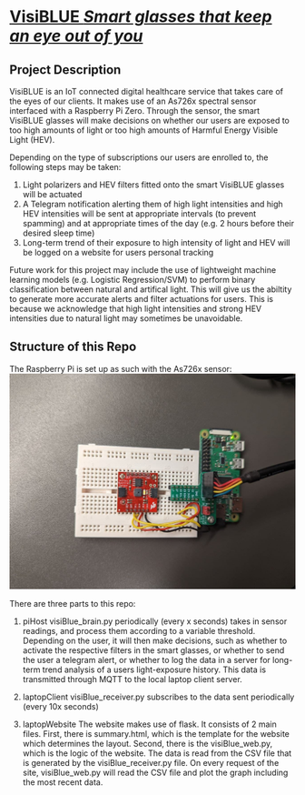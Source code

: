 # [VisiBLUE *Smart glasses that keep an eye out of you*](https://yeungken.wixsite.com/visiblue)

## Project Description
VisiBLUE is an IoT connected digital healthcare service that takes care of the eyes of our clients. It makes use of an As726x spectral sensor interfaced with a Raspberry Pi Zero. Through the sensor, the smart VisiBLUE glasses will make decisions on whether our users are exposed to too high amounts of light or too high amounts of Harmful Energy Visible Light (HEV). 


Depending on the type of subscriptions our users are enrolled to, the following steps may be taken: 
1. Light polarizers and HEV filters fitted onto the smart VisiBLUE glasses will be actuated
2. A Telegram notification alerting them of high light intensities and high HEV intensities will be sent at appropriate intervals (to prevent spamming) and at appropriate times of the day (e.g. 2 hours before their desired sleep time)
3. Long-term trend of their exposure to high intensity of light and HEV will be logged on a website for users personal tracking


Future work for this project may include the use of lightweight machine learning models (e.g. Logistic Regression/SVM) to perform binary classification between natural and artifical light. This will give us the abiltity to generate more accurate alerts and filter actuations for users. This is because we acknowledge that high light intensities and strong HEV intensities due to natural light may sometimes be unavoidable. 

## Structure of this Repo
The Raspberry Pi is set up as such with the As726x sensor: 
![image](./rapsberryPi_setup_diagram.jpg)

There are three parts to this repo: 
1. piHost 
visiBlue_brain.py periodically (every x seconds) takes in sensor readings, and process them according to a variable threshold. Depending on the user, it will then make decisions, such as whether to activate the respective filters in the smart glasses, or whether to send the user a telegram alert, or whether to log the data in a server for long-term trend analysis of a users light-exposure history. This data is transmitted through MQTT to the local laptop client server.

2. laptopClient 
visiBlue_receiver.py subscribes to the data sent periodically (every 10x seconds)

3. laptopWebsite
The website makes use of flask. It consists of 2 main files. First, there is summary.html, which is the template for the website which determines the layout. Second, there is the visiBlue_web.py, which is the logic of the website. The data is read from the CSV file that is generated by the visiBlue_receiver.py file. On every request of the site, visiBlue_web.py will read the CSV file and plot the graph including the most recent data.



